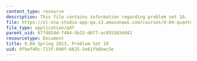 ```yaml
---
content_type: resource
description: This file contains information regarding problem set 10.
file: https://ol-ocw-studio-app-qa.s3.amazonaws.com/courses/8-04-quantum-physics-i-spring-2013/0fbef40c713f040f66255e61fb8bec5e_MIT8_04S13_ps10.pdf
file_type: application/pdf
parent_uid: 67f4854d-f404-5b15-d6f7-ac855583dd41
resourcetype: Document
title: 8.04 Spring 2013, Problem Set 10
uid: 0fbef40c-713f-040f-6625-5e61fb8bec5e
---
```

